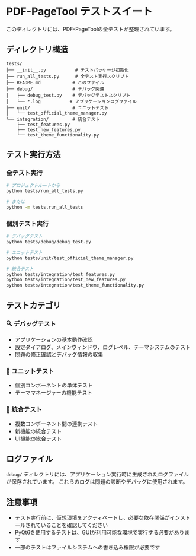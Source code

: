 # PDF-PageTool テストスイート

このディレクトリには、PDF-PageToolの全テストが整理されています。

## ディレクトリ構造

```
tests/
├── __init__.py           # テストパッケージ初期化
├── run_all_tests.py      # 全テスト実行スクリプト
├── README.md            # このファイル
├── debug/               # デバッグ関連
│   ├── debug_test.py    # デバッグテストスクリプト
│   └── *.log           # アプリケーションログファイル
├── unit/                # ユニットテスト
│   └── test_official_theme_manager.py
└── integration/         # 統合テスト
    ├── test_features.py
    ├── test_new_features.py
    └── test_theme_functionality.py
```

## テスト実行方法

### 全テスト実行

```bash
# プロジェクトルートから
python tests/run_all_tests.py

# または
python -m tests.run_all_tests
```

### 個別テスト実行

```bash
# デバッグテスト
python tests/debug/debug_test.py

# ユニットテスト
python tests/unit/test_official_theme_manager.py

# 統合テスト  
python tests/integration/test_features.py
python tests/integration/test_new_features.py
python tests/integration/test_theme_functionality.py
```

## テストカテゴリ

### 🔍 デバッグテスト
- アプリケーションの基本動作確認
- 設定ダイアログ、メインウィンドウ、ログレベル、テーマシステムのテスト
- 問題の修正確認とデバッグ情報の収集

### 🧪 ユニットテスト
- 個別コンポーネントの単体テスト
- テーママネージャーの機能テスト

### 🔗 統合テスト
- 複数コンポーネント間の連携テスト
- 新機能の統合テスト
- UI機能の総合テスト

## ログファイル

`debug/` ディレクトリには、アプリケーション実行時に生成されたログファイルが保存されています。
これらのログは問題の診断やデバッグに使用されます。

## 注意事項

- テスト実行前に、仮想環境をアクティベートし、必要な依存関係がインストールされていることを確認してください
- PyQt6を使用するテストは、GUIが利用可能な環境で実行する必要があります
- 一部のテストはファイルシステムへの書き込み権限が必要です
